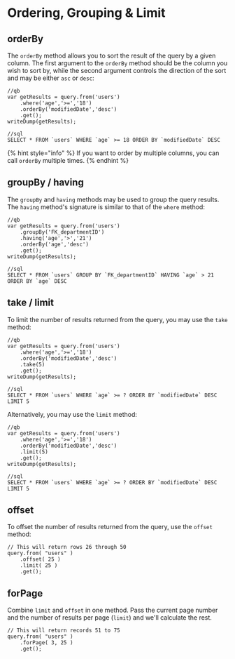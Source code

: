# Ordering, Grouping & Limit

## orderBy

The `orderBy` method allows you to sort the result of the query by a given column. The first argument to the `orderBy` method should be the column you wish to sort by, while the second argument controls the direction of the sort and may be either `asc` or `desc`:

```text
//qb
var getResults = query.from('users')
    .where('age','>=','18')
    .orderBy('modifiedDate','desc')
    .get();
writeDump(getResults);

//sql
SELECT * FROM `users` WHERE `age` >= 18 ORDER BY `modifiedDate` DESC
```

{% hint style="info" %}
If you want to order by multiple columns, you can call `orderBy` multiple times.
{% endhint %}

## groupBy / having

The `groupBy` and `having` methods may be used to group the query results. The `having` method's signature is similar to that of the `where` method:

```text
//qb
var getResults = query.from('users')
    .groupBy('FK_departmentID')
    .having('age','>','21')
    .orderBy('age','desc')
    .get();
writeDump(getResults);

//sql
SELECT * FROM `users` GROUP BY `FK_departmentID` HAVING `age` > 21 ORDER BY `age` DESC
```

## take / limit

To limit the number of results returned from the query, you may use the `take` method:

```text
//qb
var getResults = query.from('users')
    .where('age','>=','18')
    .orderBy('modifiedDate','desc')
    .take(5)
    .get();
writeDump(getResults);

//sql
SELECT * FROM `users` WHERE `age` >= ? ORDER BY `modifiedDate` DESC LIMIT 5
```

Alternatively, you may use the `limit` method:

```text
//qb
var getResults = query.from('users')
    .where('age','>=','18')
    .orderBy('modifiedDate','desc')
    .limit(5)
    .get();
writeDump(getResults);

//sql
SELECT * FROM `users` WHERE `age` >= ? ORDER BY `modifiedDate` DESC LIMIT 5
```

## offset

To offset the number of results returned from the query, use the `offset` method:

```text
// This will return rows 26 through 50
query.from( "users" )
    .offset( 25 )
    .limit( 25 )
    .get();
```

## forPage

Combine `limit` and `offset` in one method.  Pass the current page number and the number of results per page \(`limit`\) and we'll calculate the rest.

```text
// This will return records 51 to 75
query.from( "users" )
    .forPage( 3, 25 )
    .get();
```

